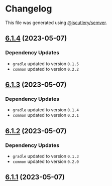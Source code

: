 # Changelog

This file was generated using [@jscutlery/semver](https://github.com/jscutlery/semver).

## [6.1.4](https://github.com/khalilou88/jnxplus/compare/nx-boot-gradle-6.1.3...nx-boot-gradle-6.1.4) (2023-05-07)

### Dependency Updates

* `gradle` updated to version `0.1.5`
* `common` updated to version `0.2.2`


## [6.1.3](https://github.com/khalilou88/jnxplus/compare/nx-boot-gradle-6.1.2...nx-boot-gradle-6.1.3) (2023-05-07)

### Dependency Updates

* `gradle` updated to version `0.1.4`
* `common` updated to version `0.2.1`


## [6.1.2](https://github.com/khalilou88/jnxplus/compare/nx-boot-gradle-6.1.1...nx-boot-gradle-6.1.2) (2023-05-07)

### Dependency Updates

* `gradle` updated to version `0.1.3`
* `common` updated to version `0.2.0`


## [6.1.1](https://github.com/khalilou88/jnxplus/compare/nx-boot-gradle-6.1.0...nx-boot-gradle-6.1.1) (2023-05-07)
